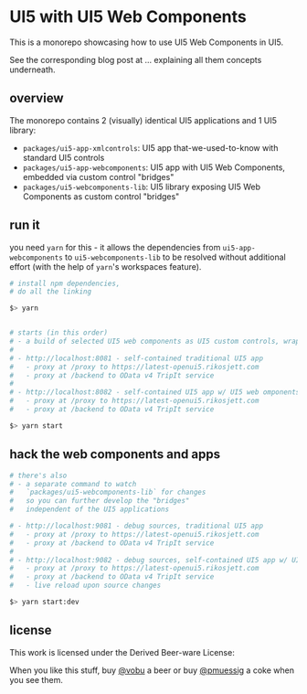 # UI5 with UI5 Web Components

This is a monorepo showcasing how to use UI5 Web Components in UI5.

See the corresponding blog post at ... explaining all them concepts underneath.

## overview

The monorepo contains 2 (visually) identical UI5 applications and 1 UI5 library:

-   `packages/ui5-app-xmlcontrols`: UI5 app that-we-used-to-know with standard UI5 controls
-   `packages/ui5-app-webcomponents`: UI5 app with UI5 Web Components, embedded via custom control "bridges"
-   `packages/ui5-webcomponents-lib`: UI5 library exposing UI5 Web Components as custom control "bridges"

## run it

you need `yarn` for this - it allows the dependencies from `ui5-app-webcomponents` to `ui5-webcomponents-lib` to be resolved without additional effort (with the help of `yarn`'s workspaces feature).

```bash
# install npm dependencies,
# do all the linking

$> yarn


# starts (in this order)
# - a build of selected UI5 web components as UI5 custom controls, wrapped into and exposed as a UI5 library "ui5webc"
#
# - http://localhost:8081 - self-contained traditional UI5 app
#   - proxy at /proxy to https://latest-openui5.rikosjett.com
#   - proxy at /backend to OData v4 TripIt service
#
# - http://localhost:8082 - self-contained UI5 app w/ UI5 web omponents
#   - proxy at /proxy to https://latest-openui5.rikosjett.com
#   - proxy at /backend to OData v4 TripIt service

$> yarn start
```

## hack the web components and apps

```bash
# there's also
# - a separate command to watch
#   `packages/ui5-webcomponents-lib` for changes
#   so you can further develop the "bridges"
#   independent of the UI5 applications

# - http://localhost:9081 - debug sources, traditional UI5 app
#   - proxy at /proxy to https://latest-openui5.rikosjett.com
#   - proxy at /backend to OData v4 TripIt service
#
# - http://localhost:9082 - debug sources, self-contained UI5 app w/ UI5 web omponents
#   - proxy at /proxy to https://latest-openui5.rikosjett.com
#   - proxy at /backend to OData v4 TripIt service
#   - live reload upon source changes

$> yarn start:dev
```

## license

This work is licensed under the Derived Beer-ware License:

When you like this stuff, buy [@vobu](https://twitter.com/vobu) a beer or buy [@pmuessig](https://twitter.com/pmuessig) a coke when you see them.
